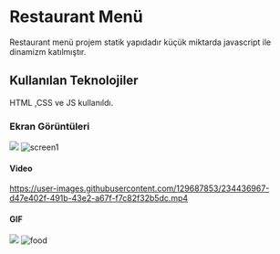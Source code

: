 <h1>Restaurant Menü</h1>

Restaurant menü projem statik yapıdadır küçük miktarda javascript ile dinamizm katılmıştır.

<h2> Kullanılan Teknolojiler</h2>

HTML ,CSS ve JS kullanıldı.


<h3>Ekran Görüntüleri</h3>

![](screen1.png)
![screen1](https://user-images.githubusercontent.com/129687853/234436603-70b6ac4a-032c-4aa6-b7f0-34e9ed801c2b.png)


<h4> Video </h4>


https://user-images.githubusercontent.com/129687853/234436967-d47e402f-491b-43e2-a67f-f7c82f32b5dc.mp4


<h4> GIF </h4>

![](food.gif)
![food](https://user-images.githubusercontent.com/129687853/234436624-7ff5c30d-4e82-48ae-86fc-a7a3e3145d2b.gif)
